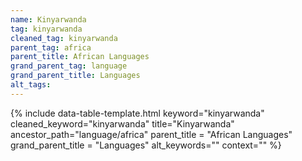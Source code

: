 ```yaml
---
name: Kinyarwanda
tag: kinyarwanda
cleaned_tag: kinyarwanda
parent_tag: africa
parent_title: African Languages
grand_parent_tag: language
grand_parent_title: Languages
alt_tags: 
---
```


{% include data-table-template.html 
  keyword="kinyarwanda" 
  cleaned_keyword="kinyarwanda" 
  title="Kinyarwanda"
  ancestor_path="language/africa" 
  parent_title = "African Languages"
  grand_parent_title = "Languages"
  alt_keywords=""
  context=""
%}

